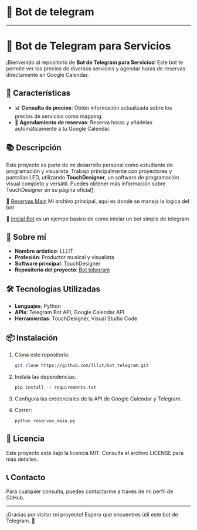 # 🤖 Bot de telegram


-------



# 🤖 Bot de Telegram para Servicios

¡Bienvenido al repositorio de **Bot de Telegram para Servicios**! Este bot te permite ver los precios de diversos servicios y agendar horas de reservas directamente en Google Calendar.

## 🚀 Características

- 📊 **Consulta de precios**: Obtén información actualizada sobre los precios de servicios como mapping.
- 📅 **Agendamiento de reservas**: Reserva horas y añádelas automáticamente a tu Google Calendar.


## 📚 Descripción

Este proyecto es parte de mi desarrollo personal como estudiante de programación y visualista. Trabajo principalmente con proyectores y pantallas LED, utilizando **TouchDesigner**, un software de programación visual completo y versátil. Puedes obtener más información sobre TouchDesigner en su página oficial[1](https://derivative.ca/).

📖 [Reservas Main](https://github.com/lllit/bot_telegram/blob/main/reservas_main.py) Mi archivo principal, aqui es donde se maneja la logica del bot


📍 [Inicial Bot](https://github.com/lllit/bot_telegram/blob/main/initial_bot.py) es un ejempo basico de como iniciar un bot simple de telegram

## 🎨 Sobre mí

- **Nombre artístico**: LLLIT
- **Profesión**: Productor musical y visualista
- **Software principal**: TouchDesigner
- **Repositorio del proyecto**: [Bot telegram](https://github.com/lllit/bot_telegram.git)

## 🛠️ Tecnologías Utilizadas

- **Lenguajes**: Python
- **APIs**: Telegram Bot API, Google Calendar API
- **Herramientas**: TouchDesigner, Visual Studio Code

## 📦 Instalación

1. Clona este repositorio:
    ```bash
    git clone https://github.com/lllit/bot_telegram.git
    ```
2. Instala las dependencias:
    ```bash
    pip install -r requirements.txt
    ```
3. Configura las credenciales de la API de Google Calendar y Telegram.

4. Correr:
   ```
   python reservas_main.py
   ```

## 📄 Licencia

Este proyecto está bajo la licencia MIT. Consulta el archivo LICENSE para más detalles.

## 📞 Contacto

Para cualquier consulta, puedes contactarme a través de mi perfil de GitHub.

---






¡Gracias por visitar mi proyecto! Espero que encuentres útil este bot de Telegram. 🎉
